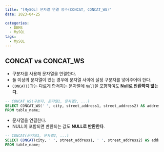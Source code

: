 ```yaml
---
title: "[MySQL] 문자열 연결 함수(CONCAT, CONCAT_WS)"
date: 2023-04-25

categories:
  - DBMS
  - MySQL
tags:
  - MySQL
---
```


## CONCAT vs CONCAT_WS
- 구분자를 사용해 문자열을 연결한다.
- 둘 이상의 문자열이 있는 경우에 문자열 사이에 설정 구분자를 넣어주어야 한다.
- `CONCAT()`과는 다르게 합쳐지는 문자열에 `Null`을 포함하여도 **Null로 반환하지 않는다**.

```sql
-- CONCAT_WS(구분자, 문자열1, 문자열2, ...)
SELECT CONCAT_WS(' ', city, street_address1, street_address2) AS address
FROM table_name;
```

- 문자열을 연결한다.
- NULL이 포함되면 반환되는 값도 **NULL로 반환한다**.

```sql
-- CONCAT(문자열1, 문자열2, ...)
SELECT CONCAT(city, ' ', street_address1, ' ', street_address2) AS address
FROM table_name;
```
